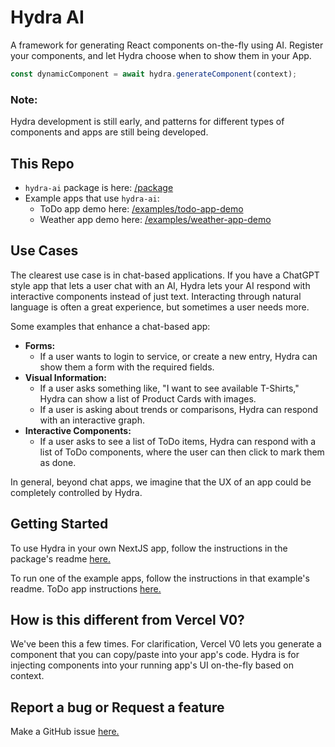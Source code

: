 # Hydra AI

A framework for generating React components on-the-fly using AI. Register your components, and let Hydra choose when to show them in your App.

```typescript
const dynamicComponent = await hydra.generateComponent(context);
```

### Note:

Hydra development is still early, and patterns for different types of components and apps are still being developed.

## This Repo

- `hydra-ai` package is here: [/package](/package)
- Example apps that use `hydra-ai`:
  - ToDo app demo here: [/examples/todo-app-demo](/examples/todo-app-demo/)
  - Weather app demo here: [/examples/weather-app-demo](/examples/weather-app-demo/)

## Use Cases

The clearest use case is in chat-based applications. If you have a ChatGPT style app that lets a user chat with an AI, Hydra lets your AI respond with interactive components instead of just text. Interacting through natural language is often a great experience, but sometimes a user needs more.

Some examples that enhance a chat-based app:

- **Forms:**
  - If a user wants to login to service, or create a new entry, Hydra can show them a form with the required fields.
- **Visual Information:**
  - If a user asks something like, "I want to see available T-Shirts," Hydra can show a list of Product Cards with images.
  - If a user is asking about trends or comparisons, Hydra can respond with an interactive graph.
- **Interactive Components:**
  - If a user asks to see a list of ToDo items, Hydra can respond with a list of ToDo components, where the user can then click to mark them as done.

In general, beyond chat apps, we imagine that the UX of an app could be completely controlled by Hydra.

## Getting Started

To use Hydra in your own NextJS app, follow the instructions in the package's readme [here.](/package/README.md)

To run one of the example apps, follow the instructions in that example's readme. ToDo app instructions [here.](/examples/todo-app-demo/README.md)

## How is this different from Vercel V0?

We've been this a few times. For clarification, Vercel V0 lets you generate a component that you can copy/paste into your app's code. Hydra is for injecting components into your running app's UI on-the-fly based on context.

## Report a bug or Request a feature

Make a GitHub issue [here.](https://github.com/michaelmagan/hydraai/issues/new)

